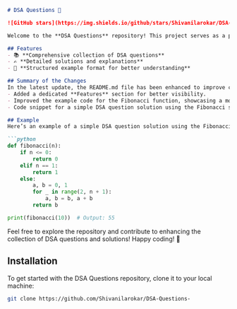 ```markdown
# DSA Questions 🚀

![GitHub stars](https://img.shields.io/github/stars/Shivanilarokar/DSA-Questions-?style=social) ![Forks](https://img.shields.io/github/forks/Shivanilarokar/DSA-Questions-?style=social)

Welcome to the **DSA Questions** repository! This project serves as a platform for developers and learners to practice and enhance their skills in Data Structures and Algorithms (DSA). This repository is designed to help you improve your understanding of various data structures and algorithms through a collection of questions and solutions.

## Features
- 📚 **Comprehensive collection of DSA questions**
- ✍️ **Detailed solutions and explanations**
- 📝 **Structured example format for better understanding**

## Summary of the Changes
In the latest update, the README.md file has been enhanced to improve clarity and usability. Key changes include:
- Added a dedicated **Features** section for better visibility.
- Improved the example code for the Fibonacci function, showcasing a more efficient iterative approach.
- Code snippet for a simple DSA question solution using the Fibonacci sequence has been updated for clarity and performance.

## Example
Here’s an example of a simple DSA question solution using the Fibonacci sequence:

```python
def fibonacci(n):
    if n <= 0:
        return 0
    elif n == 1:
        return 1
    else:
        a, b = 0, 1
        for _ in range(2, n + 1):
            a, b = b, a + b
        return b

print(fibonacci(10))  # Output: 55
```

Feel free to explore the repository and contribute to enhancing the collection of DSA questions and solutions! Happy coding! 🎉

## Installation
To get started with the DSA Questions repository, clone it to your local machine:

```bash
git clone https://github.com/Shivanilarokar/DSA-Questions-
```
```